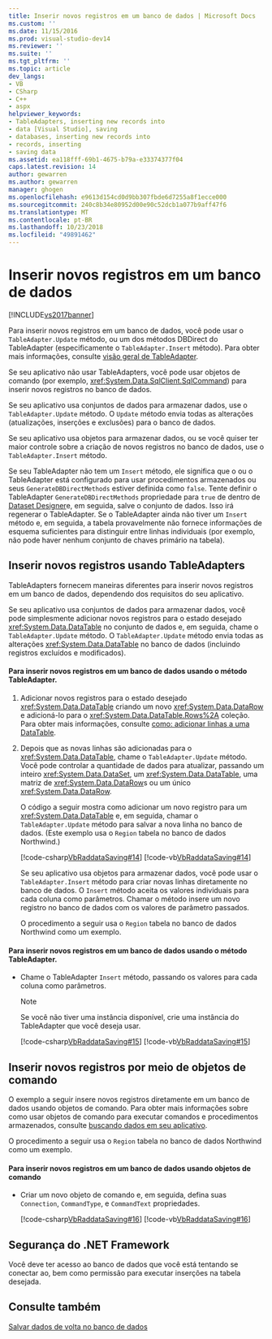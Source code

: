 ```yaml
---
title: Inserir novos registros em um banco de dados | Microsoft Docs
ms.custom: ''
ms.date: 11/15/2016
ms.prod: visual-studio-dev14
ms.reviewer: ''
ms.suite: ''
ms.tgt_pltfrm: ''
ms.topic: article
dev_langs:
- VB
- CSharp
- C++
- aspx
helpviewer_keywords:
- TableAdapters, inserting new records into
- data [Visual Studio], saving
- databases, inserting new records into
- records, inserting
- saving data
ms.assetid: ea118fff-69b1-4675-b79a-e33374377f04
caps.latest.revision: 14
author: gewarren
ms.author: gewarren
manager: ghogen
ms.openlocfilehash: e9613d154cd0d9bb307fbde6d7255a8f1ecce000
ms.sourcegitcommit: 240c8b34e80952d00e90c52dcb1a077b9aff47f6
ms.translationtype: MT
ms.contentlocale: pt-BR
ms.lasthandoff: 10/23/2018
ms.locfileid: "49891462"
---
```

# <a name="insert-new-records-into-a-database"></a>Inserir novos registros em um banco de dados
[!INCLUDE[vs2017banner](../includes/vs2017banner.md)]

  
Para inserir novos registros em um banco de dados, você pode usar o `TableAdapter.Update` método, ou um dos métodos DBDirect do TableAdapter (especificamente o `TableAdapter.Insert` método). Para obter mais informações, consulte [visão geral de TableAdapter](../data-tools/tableadapter-overview.md).  
  
 Se seu aplicativo não usar TableAdapters, você pode usar objetos de comando (por exemplo, <xref:System.Data.SqlClient.SqlCommand>) para inserir novos registros no banco de dados.  
  
 Se seu aplicativo usa conjuntos de dados para armazenar dados, use o `TableAdapter.Update` método. O `Update` método envia todas as alterações (atualizações, inserções e exclusões) para o banco de dados.  
  
 Se seu aplicativo usa objetos para armazenar dados, ou se você quiser ter maior controle sobre a criação de novos registros no banco de dados, use o `TableAdapter.Insert` método.  
  
 Se seu TableAdapter não tem um `Insert` método, ele significa que o ou o TableAdapter está configurado para usar procedimentos armazenados ou seus `GenerateDBDirectMethods` estiver definida como `false`. Tente definir o TableAdapter `GenerateDBDirectMethods` propriedade para `true` de dentro de [Dataset Designer](../data-tools/creating-and-editing-typed-datasets.md)e, em seguida, salve o conjunto de dados. Isso irá regenerar o TableAdapter. Se o TableAdapter ainda não tiver um `Insert` método e, em seguida, a tabela provavelmente não fornece informações de esquema suficientes para distinguir entre linhas individuais (por exemplo, não pode haver nenhum conjunto de chaves primário na tabela).  
  
## <a name="insert-new-records-by-using-tableadapters"></a>Inserir novos registros usando TableAdapters  
 TableAdapters fornecem maneiras diferentes para inserir novos registros em um banco de dados, dependendo dos requisitos do seu aplicativo.  
  
 Se seu aplicativo usa conjuntos de dados para armazenar dados, você pode simplesmente adicionar novos registros para o estado desejado <xref:System.Data.DataTable> no conjunto de dados e, em seguida, chame o `TableAdapter.Update` método. O `TableAdapter.Update` método envia todas as alterações <xref:System.Data.DataTable> no banco de dados (incluindo registros excluídos e modificados).  
  
#### <a name="to-insert-new-records-into-a-database-by-using-the-tableadapterupdate-method"></a>Para inserir novos registros em um banco de dados usando o método TableAdapter.  
  
1. Adicionar novos registros para o estado desejado <xref:System.Data.DataTable> criando um novo <xref:System.Data.DataRow> e adicioná-lo para o <xref:System.Data.DataTable.Rows%2A> coleção. Para obter mais informações, consulte [como: adicionar linhas a uma DataTable](http://msdn.microsoft.com/library/78ebbb43-c402-49cf-81da-0715289487bf).  
  
2. Depois que as novas linhas são adicionadas para o <xref:System.Data.DataTable>, chame o `TableAdapter.Update` método. Você pode controlar a quantidade de dados para atualizar, passando um inteiro <xref:System.Data.DataSet>, um <xref:System.Data.DataTable>, uma matriz de <xref:System.Data.DataRow>s ou um único <xref:System.Data.DataRow>.  
  
    O código a seguir mostra como adicionar um novo registro para um <xref:System.Data.DataTable> e, em seguida, chamar o `TableAdapter.Update` método para salvar a nova linha no banco de dados. (Este exemplo usa o `Region` tabela no banco de dados Northwind.)  
  
    [!code-csharp[VbRaddataSaving#14](../snippets/csharp/VS_Snippets_VBCSharp/VbRaddataSaving/CS/Form5.cs#14)]
    [!code-vb[VbRaddataSaving#14](../snippets/visualbasic/VS_Snippets_VBCSharp/VbRaddataSaving/VB/Form5.vb#14)]  
  
   Se seu aplicativo usa objetos para armazenar dados, você pode usar o `TableAdapter.Insert` método para criar novas linhas diretamente no banco de dados. O `Insert` método aceita os valores individuais para cada coluna como parâmetros. Chamar o método insere um novo registro no banco de dados com os valores de parâmetro passados.  
  
   O procedimento a seguir usa o `Region` tabela no banco de dados Northwind como um exemplo.  
  
#### <a name="to-insert-new-records-into-a-database-by-using-the-tableadapterinsert-method"></a>Para inserir novos registros em um banco de dados usando o método TableAdapter.  
  
-   Chame o TableAdapter `Insert` método, passando os valores para cada coluna como parâmetros.  
  
    > [!NOTE]
    >  Se você não tiver uma instância disponível, crie uma instância do TableAdapter que você deseja usar.  
  
     [!code-csharp[VbRaddataSaving#15](../snippets/csharp/VS_Snippets_VBCSharp/VbRaddataSaving/CS/Class1.cs#15)]
     [!code-vb[VbRaddataSaving#15](../snippets/visualbasic/VS_Snippets_VBCSharp/VbRaddataSaving/VB/Class1.vb#15)]  
  
## <a name="insert-new-records-by-using-command-objects"></a>Inserir novos registros por meio de objetos de comando  
 O exemplo a seguir insere novos registros diretamente em um banco de dados usando objetos de comando. Para obter mais informações sobre como usar objetos de comando para executar comandos e procedimentos armazenados, consulte [buscando dados em seu aplicativo](../data-tools/fetching-data-into-your-application.md).  
  
 O procedimento a seguir usa o `Region` tabela no banco de dados Northwind como um exemplo.  
  
#### <a name="to-insert-new-records-into-a-database-by-using-command-objects"></a>Para inserir novos registros em um banco de dados usando objetos de comando  
  
-   Criar um novo objeto de comando e, em seguida, defina suas `Connection`, `CommandType`, e `CommandText` propriedades.  
  
     [!code-csharp[VbRaddataSaving#16](../snippets/csharp/VS_Snippets_VBCSharp/VbRaddataSaving/CS/Class1.cs#16)]
     [!code-vb[VbRaddataSaving#16](../snippets/visualbasic/VS_Snippets_VBCSharp/VbRaddataSaving/VB/Class1.vb#16)]  
  
## <a name="net-framework-security"></a>Segurança do .NET Framework  
 Você deve ter acesso ao banco de dados que você está tentando se conectar ao, bem como permissão para executar inserções na tabela desejada.  
  
## <a name="see-also"></a>Consulte também  
 [Salvar dados de volta no banco de dados](../data-tools/save-data-back-to-the-database.md)

